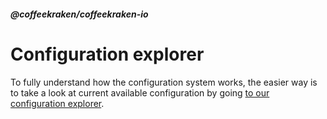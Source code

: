 <!--
/**
 * @name            Configuration explorer
 * @namespace       doc.config
 * @type            Markdown
 * @platform        md
 * @status          stable
 * @menu            Documentation / Configuration           /doc/config/explorer
 *
 * @since           2.0.0
 * @author    Olivier Bossel <olivier.bossel@gmail.com> (https://coffeekraken.io)
 */
-->

<!-- image -->

<!-- header -->
##### @coffeekraken/coffeekraken-io



# Configuration explorer

To fully understand how the configuration system works, the easier way is to take a look at current available configuration by going [to our configuration explorer](/config/explorer).

